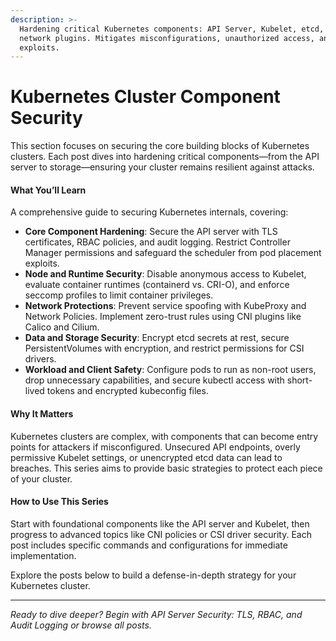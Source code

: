 ```yaml
---
description: >-
  Hardening critical Kubernetes components: API Server, Kubelet, etcd, and
  network plugins. Mitigates misconfigurations, unauthorized access, and runtime
  exploits.
---
```


# Kubernetes Cluster Component Security

This section focuses on securing the core building blocks of Kubernetes clusters. Each post dives into hardening critical components—from the API server to storage—ensuring your cluster remains resilient against attacks.

#### **What You’ll Learn**

A comprehensive guide to securing Kubernetes internals, covering:

* **Core Component Hardening**: Secure the API server with TLS certificates, RBAC policies, and audit logging. Restrict Controller Manager permissions and safeguard the scheduler from pod placement exploits.
* **Node and Runtime Security**: Disable anonymous access to Kubelet, evaluate container runtimes (containerd vs. CRI-O), and enforce seccomp profiles to limit container privileges.
* **Network Protections**: Prevent service spoofing with KubeProxy and Network Policies. Implement zero-trust rules using CNI plugins like Calico and Cilium.
* **Data and Storage Security**: Encrypt etcd secrets at rest, secure PersistentVolumes with encryption, and restrict permissions for CSI drivers.
* **Workload and Client Safety**: Configure pods to run as non-root users, drop unnecessary capabilities, and secure kubectl access with short-lived tokens and encrypted kubeconfig files.

#### **Why It Matters**

Kubernetes clusters are complex, with components that can become entry points for attackers if misconfigured. Unsecured API endpoints, overly permissive Kubelet settings, or unencrypted etcd data can lead to breaches. This series aims to provide basic strategies to protect each piece of your cluster.

#### **How to Use This Series**

Start with foundational components like the API server and Kubelet, then progress to advanced topics like CNI policies or CSI driver security. Each post includes specific commands and configurations for immediate implementation.

Explore the posts below to build a defense-in-depth strategy for your Kubernetes cluster.

***

_Ready to dive deeper? Begin with API Server Security: TLS, RBAC, and Audit Logging or browse all posts._
